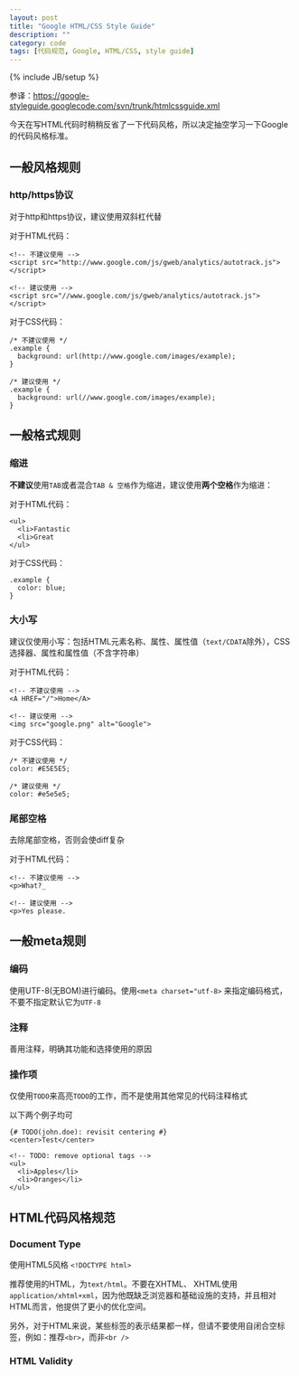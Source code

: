 ```yaml
---
layout: post
title: "Google HTML/CSS Style Guide"
description: ""
category: code
tags: [代码规范, Google, HTML/CSS, style guide]
---
```

{% include JB/setup %}

参译：<https://google-styleguide.googlecode.com/svn/trunk/htmlcssguide.xml>

今天在写HTML代码时稍稍反省了一下代码风格，所以决定抽空学习一下Google的代码风格标准。

## 一般风格规则

### http/https协议

对于http和https协议，建议使用双斜杠代替

对于HTML代码：

    <!-- 不建议使用 -->
    <script src="http://www.google.com/js/gweb/analytics/autotrack.js"></script>

    <!-- 建议使用 -->
    <script src="//www.google.com/js/gweb/analytics/autotrack.js"></script>

对于CSS代码：

    /* 不建议使用 */
    .example {
      background: url(http://www.google.com/images/example);
    }

    /* 建议使用 */
    .example {
      background: url(//www.google.com/images/example);
    }

## 一般格式规则

### 缩进

**不建议**使用`TAB`或者混合`TAB & 空格`作为缩进，建议使用**两个空格**作为缩进：

对于HTML代码：

    <ul>
      <li>Fantastic
      <li>Great
    </ul>

对于CSS代码：

    .example {
      color: blue;
    }

### 大小写

建议仅使用小写：包括HTML元素名称、属性、属性值（`text/CDATA`除外），CSS选择器、属性和属性值（不含字符串）

对于HTML代码：

    <!-- 不建议使用 -->
    <A HREF="/">Home</A>

    <!-- 建议使用 -->
    <img src="google.png" alt="Google">

对于CSS代码：

    /* 不建议使用 */
    color: #E5E5E5;

    /* 建议使用 */
    color: #e5e5e5;


### 尾部空格

去除尾部空格，否则会使diff复杂

对于HTML代码：

    <!-- 不建议使用 -->
    <p>What?_

    <!-- 建议使用 -->
    <p>Yes please.

## 一般meta规则

### 编码

使用UTF-8(无BOM)进行编码。使用`<meta charset="utf-8>` 来指定编码格式，不要不指定默认它为`UTF-8`

### 注释

善用注释，明确其功能和选择使用的原因

### 操作项

仅使用`TODO`来高亮`TODO`的工作，而不是使用其他常见的代码注释格式

以下两个例子均可

    {# TODO(john.doe): revisit centering #}
    <center>Test</center>

    <!-- TODO: remove optional tags -->
    <ul>
      <li>Apples</li>
      <li>Oranges</li>
    </ul>

## HTML代码风格规范

### Document Type

使用HTML5风格 `<!DOCTYPE html>`

推荐使用的HTML，为`text/html`。不要在XHTML、 XHTML使用`application/xhtml+xml`，因为他既缺乏浏览器和基础设施的支持，并且相对HTML而言，他提供了更小的优化空间。

另外，对于HTML来说，某些标签的表示结果都一样，但请不要使用自闭合空标签，例如：推荐`<br>`，而非`<br />`

### HTML Validity




























